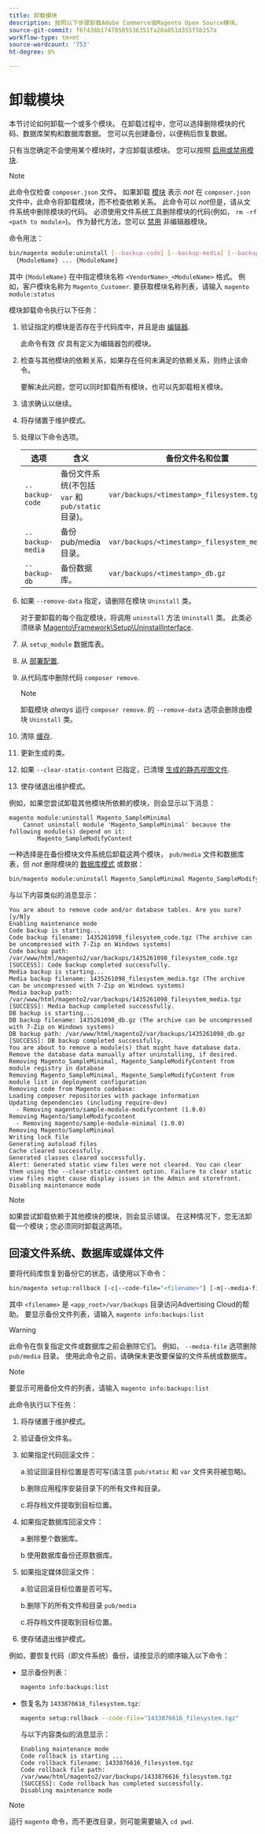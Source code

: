 ```yaml
---
title: 卸载模块
description: 按照以下步骤卸载Adobe Commerce或Magento Open Source模块。
source-git-commit: f6f438b17478505536351fa20a051d355f5b157a
workflow-type: tm+mt
source-wordcount: '753'
ht-degree: 0%

---
```



# 卸载模块

本节讨论如何卸载一个或多个模块。 在卸载过程中，您可以选择删除模块的代码、数据库架构和数据库数据。 您可以先创建备份，以便稍后恢复数据。

只有当您确定不会使用某个模块时，才应卸载该模块。 您可以按照 [启用或禁用模块](manage-modules.md).

>[!NOTE]
>
>此命令仅检查 `composer.json` 文件。 如果卸载 [模块](https://glossary.magento.com/module) 表示 _not_ 在 `composer.json` 文件中，此命令将卸载模块，而不检查依赖关系。 此命令可以 _not_&#x200B;但是，请从文件系统中删除模块的代码。 必须使用文件系统工具删除模块的代码(例如， `rm -rf <path to module>`)。 作为替代方法，您可以 [禁用](manage-modules.md) 非编辑器模块。

命令用法：

```bash
bin/magento module:uninstall [--backup-code] [--backup-media] [--backup-db] [-r|--remove-data] [-c|--clear-static-content] \
  {ModuleName} ... {ModuleName}
```

其中 `{ModuleName}` 在中指定模块名称 `<VendorName>_<ModuleName>` 格式。 例如，客户模块名称为 `Magento_Customer`. 要获取模块名称列表，请输入 `magento module:status`

模块卸载命令执行以下任务：

1. 验证指定的模块是否存在于代码库中，并且是由 [编辑器](https://glossary.magento.com/composer).

   此命令有效 _仅_ 具有定义为编辑器包的模块。

1. 检查与其他模块的依赖关系，如果存在任何未满足的依赖关系，则终止该命令。

   要解决此问题，您可以同时卸载所有模块，也可以先卸载相关模块。

1. 请求确认以继续。
1. 将存储置于维护模式。
1. 处理以下命令选项。

   | 选项 | 含义 | 备份文件名和位置 |
   | ---------------- | -------------------------------------------------------------------------------- | -------------------------------------------- |
   | `--backup-code` | 备份文件系统(不包括 `var` 和 `pub/static` 目录)。 | `var/backups/<timestamp>_filesystem.tgz` |
   | `--backup-media` | 备份pub/media目录。 | `var/backups/<timestamp>_filesystem_media.tgz` |
   | `--backup-db` | 备份数据库。 | `var/backups/<timestamp>_db.gz` |

1. 如果 `--remove-data` 指定，请删除在模块 `Uninstall` 类。

   对于要卸载的每个指定模块，将调用 `uninstall` 方法 `Uninstall` 类。 此类必须继承 [Magento\Framework\Setup\UninstallInterface](https://github.com/magento/magento2/blob/2.4/lib/internal/Magento/Framework/Setup/UninstallInterface.php).

1. 从 `setup_module` 数据库表。
1. 从 [部署配置](../../configuration/reference/deployment-files.md).
1. 从代码库中删除代码 `composer remove`.

   >[!NOTE]
   >
   >卸载模块 _always_ 运行 `composer remove`. 的 `--remove-data` 选项会删除由模块 `Uninstall` 类。

1. 清除 [缓存](https://glossary.magento.com/cache).
1. 更新生成的类。
1. 如果 `--clear-static-content` 已指定，已清理 [生成的静态视图文件](../../configuration/cli/static-view-file-deployment.md).
1. 使存储退出维护模式。

例如，如果您尝试卸载其他模块所依赖的模块，则会显示以下消息：

```terminal
magento module:uninstall Magento_SampleMinimal
    Cannot uninstall module 'Magento_SampleMinimal' because the following module(s) depend on it:
        Magento_SampleModifyContent
```

一种选择是在备份模块文件系统后卸载这两个模块， `pub/media` 文件和数据库表，但 _not_ 删除模块的 [数据库模式](https://glossary.magento.com/database-schema) 或数据：

```bash
bin/magento module:uninstall Magento_SampleMinimal Magento_SampleModifyContent --backup-code --backup-media --backup-db
```

与以下内容类似的消息显示：

```terminal
You are about to remove code and/or database tables. Are you sure?[y/N]y
Enabling maintenance mode
Code backup is starting...
Code backup filename: 1435261098_filesystem_code.tgz (The archive can be uncompressed with 7-Zip on Windows systems)
Code backup path: /var/www/html/magento2/var/backups/1435261098_filesystem_code.tgz
[SUCCESS]: Code backup completed successfully.
Media backup is starting...
Media backup filename: 1435261098_filesystem_media.tgz (The archive can be uncompressed with 7-Zip on Windows systems)
Media backup path: /var/www/html/magento2/var/backups/1435261098_filesystem_media.tgz
[SUCCESS]: Media backup completed successfully.
DB backup is starting...
DB backup filename: 1435261098_db.gz (The archive can be uncompressed with 7-Zip on Windows systems)
DB backup path: /var/www/html/magento2/var/backups/1435261098_db.gz
[SUCCESS]: DB backup completed successfully.
You are about to remove a module(s) that might have database data. Remove the database data manually after uninstalling, if desired.
Removing Magento_SampleMinimal, Magento_SampleModifyContent from module registry in database
Removing Magento_SampleMinimal, Magento_SampleModifyContent from module list in deployment configuration
Removing code from Magento codebase:
Loading composer repositories with package information
Updating dependencies (including require-dev)
  - Removing magento/sample-module-modifycontent (1.0.0)
Removing Magento/SampleModifycontent
  - Removing magento/sample-module-minimal (1.0.0)
Removing Magento/SampleMinimal
Writing lock file
Generating autoload files
Cache cleared successfully.
Generated classes cleared successfully.
Alert: Generated static view files were not cleared. You can clear them using the --clear-static-content option. Failure to clear static view files might cause display issues in the Admin and storefront.
Disabling maintenance mode
```

>[!NOTE]
>
>如果尝试卸载依赖于其他模块的模块，则会显示错误。 在这种情况下，您无法卸载一个模块；您必须同时卸载这两项。

## 回滚文件系统、数据库或媒体文件

要将代码库恢复到备份它的状态，请使用以下命令：

```bash
bin/magento setup:rollback [-c|--code-file="<filename>"] [-m|--media-file="<filename>"] [-d|--db-file="<filename>"]
```

其中 `<filename>` 是 `<app_root>/var/backups` 目录访问Advertising Cloud的帮助。 要显示备份文件列表，请输入 `magento info:backups:list`

>[!WARNING]
>
>此命令在恢复指定文件或数据库之前会删除它们。 例如， `--media-file` 选项删除 `pub/media` 目录。 使用此命令之前，请确保未更改要保留的文件系统或数据库。

>[!NOTE]
>
>要显示可用备份文件的列表，请输入 `magento info:backups:list`

此命令执行以下任务：

1. 将存储置于维护模式。
1. 验证备份文件名。
1. 如果指定代码回滚文件：

   a.验证回滚目标位置是否可写(请注意 `pub/static` 和 `var` 文件夹将被忽略)。

   b.删除应用程序安装目录下的所有文件和目录。

   c.将存档文件提取到目标位置。

1. 如果指定数据库回滚文件：

   a.删除整个数据库。

   b.使用数据库备份还原数据库。

1. 如果指定媒体回滚文件：

   a.验证回滚目标位置是否可写。

   b.删除下的所有文件和目录 `pub/media`

   c.将存档文件提取到目标位置。

1. 使存储退出维护模式。

例如，要恢复代码（即文件系统）备份，请按显示的顺序输入以下命令：

* 显示备份列表：

   ```bash
   magento info:backups:list
   ```

* 恢复名为 `1433876616_filesystem.tgz`:

   ```bash
   magento setup:rollback --code-file="1433876616_filesystem.tgz"
   ```

   与以下内容类似的消息显示：

   ```terminal
   Enabling maintenance mode
   Code rollback is starting ...
   Code rollback filename: 1433876616_filesystem.tgz
   Code rollback file path: /var/www/html/magento2/var/backups/1433876616_filesystem.tgz
   [SUCCESS]: Code rollback has completed successfully.
   Disabling maintenance mode
   ```

>[!NOTE]
>
>运行 `magento` 命令，而不更改目录，则可能需要输入 `cd pwd`.

